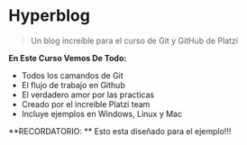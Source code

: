# Hyperblog 
>   Un blog increíble para el curso de Git y GitHub de Platzi

 **En  Este Curso Vemos De Todo:**
- Todos los camandos de Git
- El flujo de trabajo en Github
- El verdadero amor por las practicas
- Creado por el increible Platzi team
- Incluye ejemplos en Windows, Linux y Mac

**RECORDATORIO: ** Esto esta diseñado para el ejemplo!!!